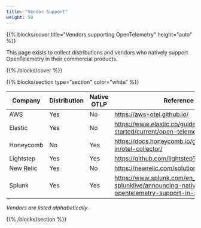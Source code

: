 ```yaml
---
title: "Vendor Support"
weight: 50
---
```


{{% blocks/cover title="Vendors supporting OpenTelemetry" height="auto" %}}

This page exists to collect distributions and vendors who natively support OpenTelemetry in their commercial products.

{{% /blocks/cover %}}

{{% blocks/section type="section" color="white" %}}

| Company | Distribution | Native OTLP | Reference |
| ------- | ------------ | ----------- | --------- |
| AWS     | Yes          | No          | https://aws-otel.github.io/ |
| Elastic | Yes          | No          | https://www.elastic.co/guide/en/apm/get-started/current/open-telemetry-elastic.html |
| Honeycomb | No         | Yes         | https://docs.honeycomb.io/getting-data-in/otel-collector/ |
| Lightstep | Yes        | Yes         | https://github.com/lightstep?q=launcher |
| New Relic | Yes        | No          | https://newrelic.com/solutions/opentelemetry |
| Splunk | Yes           | Yes         | https://www.splunk.com/en_us/blog/conf-splunklive/announcing-native-opentelemetry-support-in-splunk-apm.html |

_Vendors are listed alphabetically_

{{% /blocks/section %}}